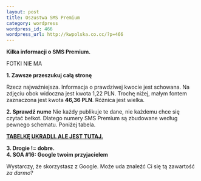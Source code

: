 ```yaml
--- 
layout: post
title: Oszustwa SMS Premium
category: wordpress
wordpress_id: 466
wordpress_url: http://kwpolska.co.cc/?p=466
---
```

**Kilka informacji o SMS Premium.**

FOTKI NIE MA

**1. Zawsze przeszukuj całą stronę**

Rzecz najważniejsza. Informacja o prawdziwej kwocie jest schowana. Na zdjęciu obok widoczna jest kwota 1,22 PLN. Trochę niżej, małym fontem zaznaczona jest kwota **46,36 PLN**. Różnica jest wielka.

**2. Sprawdź nume** 
Nie każdy publikuje te dane, nie każdemu chce się czytać bełkot. Dlatego numery SMS Premium są zbudowane według pewnego schematu. Poniżej tabela.

**[TABELKĘ UKRADLI. ALE JEST TUTAJ.][1]**

**3. Drogie != dobre.**  
**4. SOA #16: Google twoim przyjacielem**

Wystarczy, że skorzystasz z Google. Może uda znaleźć Ci się tą zawartość *za darmo*?

 [1]: /blog-content/sms.html
